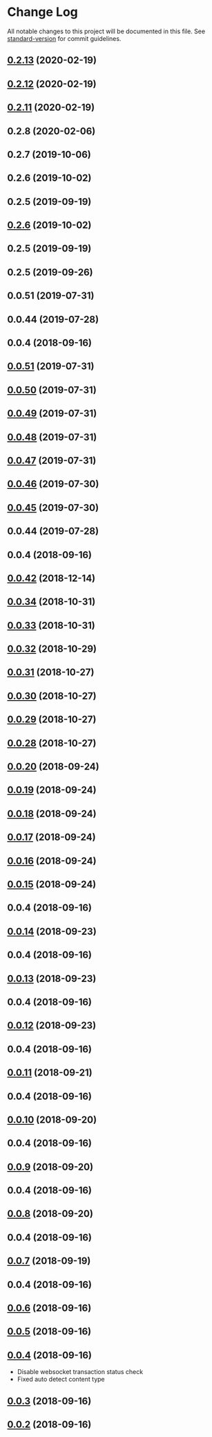# Change Log

All notable changes to this project will be documented in this file. See [standard-version](https://github.com/conventional-changelog/standard-version) for commit guidelines.

<a name="0.2.13"></a>
## [0.2.13](https://github.com/proximax-storage/tsjs-chain-xipfs-sdk/compare/v0.2.12...v0.2.13) (2020-02-19)



<a name="0.2.12"></a>
## [0.2.12](https://github.com/proximax-storage/tsjs-chain-xipfs-sdk/compare/v0.2.11...v0.2.12) (2020-02-19)



<a name="0.2.11"></a>
## [0.2.11](https://github.com/proximax-storage/tsjs-chain-xipfs-sdk/compare/v0.2.5...v0.2.11) (2020-02-19)



<a name="0.2.8"></a>
## 0.2.8 (2020-02-06)



<a name="0.2.7"></a>
## 0.2.7 (2019-10-06)



<a name="0.2.6"></a>
## 0.2.6 (2019-10-02)



<a name="0.2.5"></a>
## 0.2.5 (2019-09-19)



<a name="0.2.6"></a>
## [0.2.6](https://github.com/proximax-storage/tsjs-chain-xipfs-sdk/compare/v0.2.5...v0.2.6) (2019-10-02)



<a name="0.2.5"></a>
## 0.2.5 (2019-09-19)



<a name="0.2.5"></a>
## 0.2.5 (2019-09-26)



<a name="0.0.51"></a>
## 0.0.51 (2019-07-31)



<a name="0.0.44"></a>
## 0.0.44 (2019-07-28)



<a name="0.0.4"></a>
## 0.0.4 (2018-09-16)



<a name="0.0.51"></a>
## [0.0.51](https://github.com/proximax-storage/xpx2-ts-js-sdk/compare/v0.0.50...v0.0.51) (2019-07-31)



<a name="0.0.50"></a>
## [0.0.50](https://github.com/proximax-storage/xpx2-ts-js-sdk/compare/v0.0.49...v0.0.50) (2019-07-31)



<a name="0.0.49"></a>
## [0.0.49](https://github.com/proximax-storage/xpx2-ts-js-sdk/compare/v0.0.48...v0.0.49) (2019-07-31)



<a name="0.0.48"></a>
## [0.0.48](https://github.com/proximax-storage/xpx2-ts-js-sdk/compare/v0.0.47...v0.0.48) (2019-07-31)



<a name="0.0.47"></a>
## [0.0.47](https://github.com/proximax-storage/xpx2-ts-js-sdk/compare/v0.0.46...v0.0.47) (2019-07-31)



<a name="0.0.46"></a>
## [0.0.46](https://github.com/proximax-storage/xpx2-ts-js-sdk/compare/v0.0.45...v0.0.46) (2019-07-30)



<a name="0.0.45"></a>
## [0.0.45](https://github.com/proximax-storage/xpx2-ts-js-sdk/compare/v0.0.44...v0.0.45) (2019-07-30)



<a name="0.0.44"></a>
## 0.0.44 (2019-07-28)



<a name="0.0.4"></a>
## 0.0.4 (2018-09-16)



<a name="0.0.42"></a>
## [0.0.42](https://github.com/proximax-storage/xpx2-ts-js-sdk/compare/v0.0.34...v0.0.42) (2018-12-14)



<a name="0.0.34"></a>
## [0.0.34](https://github.com/proximax-storage/xpx2-ts-js-sdk/compare/v0.0.33...v0.0.34) (2018-10-31)



<a name="0.0.33"></a>
## [0.0.33](https://github.com/proximax-storage/xpx2-ts-js-sdk/compare/v0.0.32...v0.0.33) (2018-10-31)



<a name="0.0.32"></a>
## [0.0.32](https://github.com/proximax-storage/xpx2-ts-js-sdk/compare/v0.0.31...v0.0.32) (2018-10-29)



<a name="0.0.31"></a>
## [0.0.31](https://github.com/proximax-storage/xpx2-ts-js-sdk/compare/v0.0.30...v0.0.31) (2018-10-27)



<a name="0.0.30"></a>
## [0.0.30](https://github.com/proximax-storage/xpx2-ts-js-sdk/compare/v0.0.29...v0.0.30) (2018-10-27)



<a name="0.0.29"></a>
## [0.0.29](https://github.com/proximax-storage/xpx2-ts-js-sdk/compare/v0.0.28...v0.0.29) (2018-10-27)



<a name="0.0.28"></a>
## [0.0.28](https://github.com/proximax-storage/xpx2-ts-js-sdk/compare/v0.0.20...v0.0.28) (2018-10-27)



<a name="0.0.20"></a>
## [0.0.20](https://github.com/proximax-storage/xpx2-ts-js-sdk/compare/v0.0.19...v0.0.20) (2018-09-24)



<a name="0.0.19"></a>
## [0.0.19](https://github.com/proximax-storage/xpx2-ts-js-sdk/compare/v0.0.18...v0.0.19) (2018-09-24)



<a name="0.0.18"></a>
## [0.0.18](https://github.com/proximax-storage/xpx2-ts-js-sdk/compare/v0.0.17...v0.0.18) (2018-09-24)



<a name="0.0.17"></a>
## [0.0.17](https://github.com/proximax-storage/xpx2-ts-js-sdk/compare/v0.0.16...v0.0.17) (2018-09-24)



<a name="0.0.16"></a>
## [0.0.16](https://github.com/proximax-storage/xpx2-ts-js-sdk/compare/v0.0.15...v0.0.16) (2018-09-24)



<a name="0.0.15"></a>
## [0.0.15](https://github.com/proximax-storage/xpx2-ts-js-sdk/compare/v0.0.4...v0.0.15) (2018-09-24)



<a name="0.0.4"></a>
## 0.0.4 (2018-09-16)



<a name="0.0.14"></a>
## [0.0.14](https://github.com/proximax-storage/xpx2-ts-js-sdk/compare/v0.0.4...v0.0.14) (2018-09-23)



<a name="0.0.4"></a>
## 0.0.4 (2018-09-16)



<a name="0.0.13"></a>
## [0.0.13](https://github.com/proximax-storage/xpx2-ts-js-sdk/compare/v0.0.4...v0.0.13) (2018-09-23)



<a name="0.0.4"></a>
## 0.0.4 (2018-09-16)



<a name="0.0.12"></a>
## [0.0.12](https://github.com/proximax-storage/xpx2-ts-js-sdk/compare/v0.0.4...v0.0.12) (2018-09-23)



<a name="0.0.4"></a>
## 0.0.4 (2018-09-16)



<a name="0.0.11"></a>
## [0.0.11](https://github.com/proximax-storage/xpx2-ts-js-sdk/compare/v0.0.4...v0.0.11) (2018-09-21)



<a name="0.0.4"></a>
## 0.0.4 (2018-09-16)



<a name="0.0.10"></a>
## [0.0.10](https://github.com/proximax-storage/xpx2-ts-js-sdk/compare/v0.0.4...v0.0.10) (2018-09-20)



<a name="0.0.4"></a>
## 0.0.4 (2018-09-16)



<a name="0.0.9"></a>
## [0.0.9](https://github.com/proximax-storage/xpx2-ts-js-sdk/compare/v0.0.4...v0.0.9) (2018-09-20)



<a name="0.0.4"></a>
## 0.0.4 (2018-09-16)



<a name="0.0.8"></a>
## [0.0.8](https://github.com/proximax-storage/xpx2-ts-js-sdk/compare/v0.0.4...v0.0.8) (2018-09-20)



<a name="0.0.4"></a>
## 0.0.4 (2018-09-16)



<a name="0.0.7"></a>
## [0.0.7](https://github.com/proximax-storage/xpx2-ts-js-sdk/compare/v0.0.4...v0.0.7) (2018-09-19)



<a name="0.0.4"></a>
## 0.0.4 (2018-09-16)



<a name="0.0.6"></a>
## [0.0.6](https://github.com/proximax-storage/xpx2-ts-js-sdk/compare/v0.0.4...v0.0.6) (2018-09-16)



<a name="0.0.5"></a>
## [0.0.5](https://github.com/proximax-storage/xpx2-ts-js-sdk/compare/v0.0.4...v0.0.5) (2018-09-16)



<a name="0.0.4"></a>
## [0.0.4](https://github.com/proximax-storage/xpx2-ts-js-sdk/compare/v0.0.3...v0.0.4) (2018-09-16)
- Disable websocket transaction status check
- Fixed auto detect content type


<a name="0.0.3"></a>
## [0.0.3](https://github.com/proximax-storage/xpx2-ts-js-sdk/compare/v0.0.2...v0.0.3) (2018-09-16)



<a name="0.0.2"></a>
## [0.0.2](https://github.com/proximax-storage/xpx2-ts-js-sdk/compare/v0.0.14...v0.0.2) (2018-09-16)
